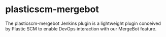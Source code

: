# plasticscm-mergebot
The plasticscm-mergebot Jenkins plugin is a lightweight plugin conceived by Plastic SCM 
to enable DevOps interaction with our MergeBot feature.
